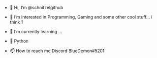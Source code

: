 - 👋 Hi, I’m @schnitzelgithub

- 👀 I’m interested in 
    Programming, Gaming and some other cool stuff... i think ?
- 🌱 I’m currently learning ...
- 💞️ Python

- 📫 How to reach me 
    Discord BlueDemon#5201

<!---
schnitzelgithub/schnitzelgithub is a ✨ special ✨ repository because its `README.md` (this file) appears on your GitHub profile.
You can click the Preview link to take a look at your changes.
--->
